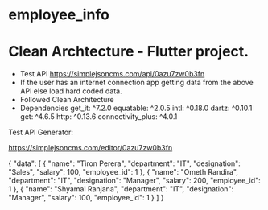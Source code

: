 # employee_info

# Clean Archtecture -  Flutter project.

- Test API https://simplejsoncms.com/api/0azu7zw0b3fn
-  If the user has an internet connection app getting data from the above API else load hard coded data.
- Followed Clean Architecture
- Dependencies
      get_it: ^7.2.0 
      equatable: ^2.0.5 
      intl: ^0.18.0 
      dartz: ^0.10.1 
      get: ^4.6.5 
      http: ^0.13.6 
      connectivity_plus: ^4.0.1


Test API Generator:

https://simplejsoncms.com/editor/0azu7zw0b3fn

{
  "data": [
    {
      "name": "Tiron Perera",
      "department": "IT",
      "designation": "Sales",
      "salary": 100,
      "employee_id": 1
    },
    {
      "name": "Ometh Randira",
      "department": "IT",
      "designation": "Manager",
      "salary": 200,
      "employee_id": 1
    },
    {
      "name": "Shyamal Ranjana",
      "department": "IT",
      "designation": "Manager",
      "salary": 100,
      "employee_id": 1
    }
  ]
}
